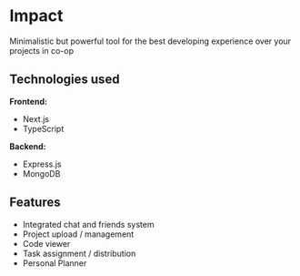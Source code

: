# Impact
Minimalistic but powerful tool for the best developing
experience over your projects in co-op

## Technologies used
**Frontend:**
  - Next.js
  - TypeScript

**Backend:**
  - Express.js
  - MongoDB

## Features
- Integrated chat and friends system
- Project upload / management
- Code viewer
- Task assignment / distribution
- Personal Planner
